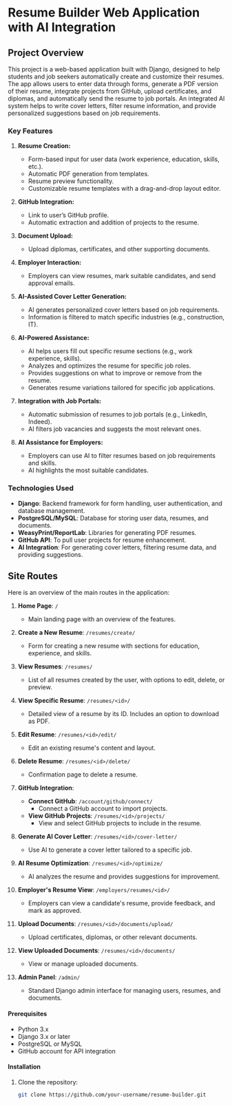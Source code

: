 # Resume Builder Web Application with AI Integration

## Project Overview

This project is a web-based application built with Django, designed to help students and job seekers automatically create and customize their resumes. The app allows users to enter data through forms, generate a PDF version of their resume, integrate projects from GitHub, upload certificates, and diplomas, and automatically send the resume to job portals. An integrated AI system helps to write cover letters, filter resume information, and provide personalized suggestions based on job requirements.

### Key Features

1. **Resume Creation:**
   - Form-based input for user data (work experience, education, skills, etc.).
   - Automatic PDF generation from templates.
   - Resume preview functionality.
   - Customizable resume templates with a drag-and-drop layout editor.

2. **GitHub Integration:**
   - Link to user’s GitHub profile.
   - Automatic extraction and addition of projects to the resume.

3. **Document Upload:**
   - Upload diplomas, certificates, and other supporting documents.

4. **Employer Interaction:**
   - Employers can view resumes, mark suitable candidates, and send approval emails.

5. **AI-Assisted Cover Letter Generation:**
   - AI generates personalized cover letters based on job requirements.
   - Information is filtered to match specific industries (e.g., construction, IT).

6. **AI-Powered Assistance:**
   - AI helps users fill out specific resume sections (e.g., work experience, skills).
   - Analyzes and optimizes the resume for specific job roles.
   - Provides suggestions on what to improve or remove from the resume.
   - Generates resume variations tailored for specific job applications.

7. **Integration with Job Portals:**
   - Automatic submission of resumes to job portals (e.g., LinkedIn, Indeed).
   - AI filters job vacancies and suggests the most relevant ones.

8. **AI Assistance for Employers:**
   - Employers can use AI to filter resumes based on job requirements and skills.
   - AI highlights the most suitable candidates.

### Technologies Used

- **Django**: Backend framework for form handling, user authentication, and database management.
- **PostgreSQL/MySQL**: Database for storing user data, resumes, and documents.
- **WeasyPrint/ReportLab**: Libraries for generating PDF resumes.
- **GitHub API**: To pull user projects for resume enhancement.
- **AI Integration**: For generating cover letters, filtering resume data, and providing suggestions.

## Site Routes

Here is an overview of the main routes in the application:

1. **Home Page**: `/`
   - Main landing page with an overview of the features.

2. **Create a New Resume**: `/resumes/create/`
   - Form for creating a new resume with sections for education, experience, and skills.

3. **View Resumes**: `/resumes/`
   - List of all resumes created by the user, with options to edit, delete, or preview.

4. **View Specific Resume**: `/resumes/<id>/`
   - Detailed view of a resume by its ID. Includes an option to download as PDF.

5. **Edit Resume**: `/resumes/<id>/edit/`
   - Edit an existing resume's content and layout.

6. **Delete Resume**: `/resumes/<id>/delete/`
   - Confirmation page to delete a resume.

7. **GitHub Integration**:
   - **Connect GitHub**: `/account/github/connect/`
     - Connect a GitHub account to import projects.
   - **View GitHub Projects**: `/resumes/<id>/projects/`
     - View and select GitHub projects to include in the resume.

8. **Generate AI Cover Letter**: `/resumes/<id>/cover-letter/`
   - Use AI to generate a cover letter tailored to a specific job.

9. **AI Resume Optimization**: `/resumes/<id>/optimize/`
   - AI analyzes the resume and provides suggestions for improvement.

10. **Employer's Resume View**: `/employers/resumes/<id>/`
    - Employers can view a candidate's resume, provide feedback, and mark as approved.

11. **Upload Documents**: `/resumes/<id>/documents/upload/`
    - Upload certificates, diplomas, or other relevant documents.

12. **View Uploaded Documents**: `/resumes/<id>/documents/`
    - View or manage uploaded documents.

13. **Admin Panel**: `/admin/`
    - Standard Django admin interface for managing users, resumes, and documents.


#### Prerequisites

- Python 3.x
- Django 3.x or later
- PostgreSQL or MySQL
- GitHub account for API integration

#### Installation

1. Clone the repository:
   ```bash
   git clone https://github.com/your-username/resume-builder.git
